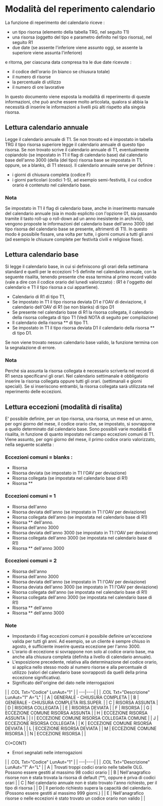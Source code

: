 # Modalità del reperimento calendario
La funzione di reperimento del calendario riceve : 

- un tipo risorsa (elemento della tabella TRG, nel seguito T1)
- una risorsa (oggetto del tipo e parametro definito nel tipo risorsa), nel seguito R1
- due date (se assente l'inferiore viene assunto oggi, se assente la superiore viene assunta l'inferiore)

e ritorna, per ciascuna data compresa tra le due date ricevute : 

- il codice dell'orario (in bianco se chiusura totale)
- il numero di risorse
- la percentuale di utilizzo
- il numero di ore lavorative

In questo documento viene esposta la modalità di reperimento di queste informazioni, che può anche essere molto articolata, qualora si abbia la necessità di inserire le informazioni a livelli più alti rispetto alla singola risorsa.

## Lettura calendario annuale
Legge il calendario annuale di T1.
Se non trovato ed è impostato in tabella TRG il tipo risorsa superiore legge il calendario annuale di questo tipo risorsa.
Se non trovato scrive il calendario annuale di T1, eventualmente copiandolo (se impostato in T1 il flag di calendario base) dal calendario base dell'anno 3000 (della (del tipo) risorsa base se impostata in T1, oppure, se a blanks, di T1 stesso).
Il calendario annuale serve per definire : 

- i giorni di chiusura completa (codice F)
- i giorni particolari (codici 1-5), ad esempio semi-festività, il cui codice orario è contenuto nel calendario base.

### Nota
Se impostato in T1 il flag di calendario base, anche in inserimento manuale del calendario annuale (sia in modo esplicito con l'opzione  01, sia passando tramite il tasto roll-up o roll-down ad un anno inesistente in archivio), vengono proposte le informazioni del calendario base dell'anno 3000 (del tipo risorsa del calendario base se presente, altrimenti di T1).
In questo modo è possibile fissare, una volta per tutte, i giorni comuni a tutti gli anni (ad esempio le chiusure complete per festività civili e religiose fisse).

## Lettura calendario base
Si legge il calendario base, in cui si definiscono gli orari della settimana standard e quelli per le eccezioni 1-5 definite nel calendario annuale, con la seguente risalita, tenendo presente che essa termina al primo record valido (vale a dire con il codice orario del lunedì valorizzato) :  (R1 è l'oggetto del calendario e T1 il tipo risorsa a cui appartiene).

-  Calendario di R1 di tipo T1,
-  Se impostato in T1 il tipo risorsa deviata D1 e l'OAV di deviazione, il calendario dell'OAV di R1 (se non blanks) di tipo D1
-  Se presente nel calendario base di R1 la risorsa collegata, il calendario della risorsa collegata di tipo T1 (Vedi NOTA di seguito per compilazione)
-  Il calendario  della risorsa \*\* di tipo T1.
-  Se impostato in T1 il tipo risorsa deviata D1 il calendario della risorsa \*\* di tipo D1.

Se non viene trovato nessun calendario base valido, la funzione termina con la segnalazione di errore.
### Nota
Perché sia assunta la risorsa collegata è necessario scriverla nel record di R1 senza specificarvi gli orari.
Nel calendario settimanale è obbligatorio inserire la risorsa collegata oppure tutti gli orari. (settimanali e giorni speciali). Se si inseriscono entrambi, la risorsa collegata sarà utilizzata nel reperimento delle eccezioni.

## Lettura eccezioni (modalità di risalita)
E' possibile definire, per un tipo risorsa, una risorsa, un mese ed un anno, per ogni giorno del mese, il codice orario che, se impostato, si sovrappone a quello determinato dal calendario base.
Sono possibili varie modalità di risalita, in funzione di quanto impostato nel campo  eccezioni comuni  di T1.
Viene assunto, per ogni giorno del mese, il primo codice orario valorizzato, nella seguente scaletta : 

### Eccezioni comuni = blanks : 

-  Risorsa
-  Risorsa deviata (se impostato in T1 l'OAV per deviazione)
-  Risorsa collegata (se impostata nel calendario base di R1)
-  Risorsa \*\*


### Eccezioni comuni = 1

-  Risorsa dell'anno
-  Risorsa deviata dell'anno (se impostato in T1 l'OAV per deviazione)
-  Risorsa collegata dell'anno (se impostata nel calendario base di R1)
-  Risorsa \*\* dell'anno.
-  Risorsa dell'anno 3000
-  Risorsa deviata dell'anno 3000 (se impostato in T1 l'OAV per deviazione)
-  Risorsa collegata dell'anno  3000 (se impostata nel calendario base di R1)
-  Risorsa \*\* dell'anno 3000


### Eccezioni comuni = 2

-  Risorsa dell'anno
-  Risorsa dell'anno 3000
-  Risorsa deviata dell'anno (se impostato in T1 l'OAV per deviazione)
-  Risorsa deviata dell'anno 3000 (se impostato in T1 l'OAV per deviazione)
-  Risorsa collegata dell'anno (se impostata nel calendario base di R1)
-  Risorsa collegata dell'anno  3000 (se impostata nel calendario base di R1)
-  Risorsa \*\* dell'anno
-  Risorsa \*\* dell'anno 3000

### Note

- Impostando il flag  eccezioni comuni  è possibile definire un'eccezione valida per tutti gli anni. Ad esempio, se un cliente è sempre chiuso in agosto, è sufficiente inserire questa eccezione per l'anno 3000.
- L'orario di eccezione si sovrappone non solo al codice orario base, ma anche alla chiusura completa (definita a livello di calendario annuale).
- L'esposizione precedente, relativa alla determinazione del codice orario, si applica nello stesso modo al numero risorse e alla percentuale di utilizzo (valori del calendario base sovrapposti da quelli della prima eccezione significativa).
- Significato dell'origine del dato nelle interrogazioni


| 
| .COL Txt="Codice" LunAut="1" |
| ---|----|
| 
| .COL Txt="Descrizione" LunAut="1" A="L" |
| A | GENERALE - CHIUSURA COMPLETA |
| B | GENERALE - CHIUSURA COMPLETA RIS.SUPER. |
| C | RISORSA ASSUNTA |
| D | RISORSA COLLEGATA |
| E | RISORSA DEVIATA |
| F | RISORSA |
| G | ECCEZIONE COMUNE RISORSA ASSUNTA |
| H | ECCEZIONE RISORSA ASSUNTA |
| I |  ECCEZIONE COMUNE RISORSA COLLEGATA COMUNE |
| J | ECCEZIONE RISORSA COLLEGATA |
| K | ECCEZIONE COMUNE RISORSA DEVIATA |
| L | ECCEZIONE RISORSA DEVIATA |
| M |  ECCEZIONE COMUNE RISORSA |
| N | ECCEZIONE RISORSA |
| 

 C(\*CONT)
- Errori segnalati nelle interrogazioni


| 
| .COL Txt="Codice" LunAut="1" |
| ---|----|
| 
| .COL Txt="Descrizione" LunAut="1" A="L" |
| A | Trovati troppi codici orario nelle tabelle OLG. Possono essere gestiti al massimo 98 codici orario |
| B | Nell'anagrafico risorse non è stata trovata la risorsa di default (\*\*), oppure è priva di codici orari |
| C | Nel calendario annuale non è stato trovato l'anno richiesto, per il tipo di risorsa |
| D | Il periodo richiesto supera la capacità del calendario. (Possono essere gestiti al massimo 999 giorni.) |
| E | Nell'anagrafico risorse o nelle eccezioni è stato trovato un codice orario non valido |
| 

